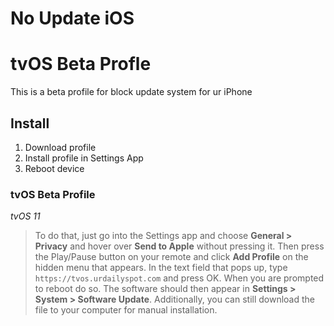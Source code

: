 # No Update iOS
# tvOS Beta Profle
This is a beta profile for block update system for ur iPhone
## Install
1. Download profile
2. Install profile in Settings App
3. Reboot device
### tvOS Beta Profile
*tvOS 11*
> To do that, just go into the Settings app and choose **General > Privacy** and hover over **Send to Apple** without pressing it. Then press the Play/Pause button on your remote and click **Add Profile** on the hidden menu that appears. In the text field that pops up, type `https://tvos.urdailyspot.com` and press OK. When you are prompted to reboot do so. The software should then appear in **Settings > System > Software Update**. Additionally, you can still download the file to your computer for manual installation.